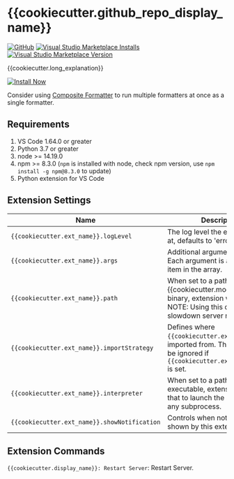 # {{cookiecutter.github_repo_display_name}}

[![GitHub](https://img.shields.io/github/license/{{cookiecutter.github_user_name}}/{{cookiecutter.github_repo_name}}?logo=github&logoColor=%23181717)]({{cookiecutter.__github_repo_url}})
[![Visual Studio Marketplace Installs](https://img.shields.io/visual-studio-marketplace/i/{{cookiecutter.__extension_id}}?logo=visual-studio-code&logoColor=%23007ACC)]({{cookiecutter.__marketplace_url}})
[![Visual Studio Marketplace Version](https://img.shields.io/visual-studio-marketplace/v/{{cookiecutter.__extension_id}})]({{cookiecutter.__marketplace_url}})

{{cookiecutter.long_explanation}}

[![Install Now](https://img.shields.io/badge/-Install%20Now-107C10?style=for-the-badge&logo=visualstudiocode)]({{cookiecutter.__marketplace_url}})

Consider using [Composite Formatter](https://marketplace.visualstudio.com/items?itemName=mikoz.composite-formatter) to run multiple formatters at once as a single formatter.

## Requirements

1. VS Code 1.64.0 or greater
1. Python 3.7 or greater
1. node >= 14.19.0
1. npm >= 8.3.0 (`npm` is installed with node, check npm version, use `npm install -g npm@8.3.0` to update)
1. Python extension for VS Code

## Extension Settings

|Name|Description|
|----|-----------|
|`{{cookiecutter.ext_name}}.logLevel`| The log level the extension logs at, defaults to 'error'.|
| `{{cookiecutter.ext_name}}.args`| Additional arguments passed in. Each argument is a separate item in the array.|
| `{{cookiecutter.ext_name}}.path`| When set to a path to {{cookiecutter.module_name}} binary, extension will use that. NOTE: Using this option may slowdown server response time.|
| `{{cookiecutter.ext_name}}.importStrategy`| Defines where `{{cookiecutter.ext_name}}` is imported from. This setting may be ignored if `{{cookiecutter.ext_name}}.path` is set.|
| `{{cookiecutter.ext_name}}.interpreter`| When set to a path to python executable, extension will use that to launch the server and any subprocess.|
| `{{cookiecutter.ext_name}}.showNotification`| Controls when notifications are shown by this extension.|

## Extension Commands

`{{cookiecutter.display_name}}: Restart Server`: Restart Server.

<!--## Known Issues-->